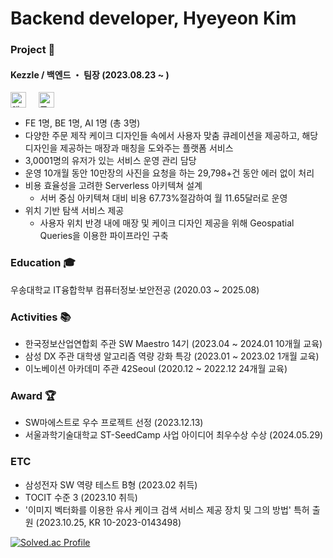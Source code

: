 # Backend developer,  Hyeyeon Kim

### Project 📱
#### Kezzle / 백엔드 ・ 팀장 (2023.08.23 ~ )
<div>
<a href="https://apps.apple.com/kr/app/kezzle-%EC%BC%80%EC%A6%90-%EB%82%B4-%EC%A3%BC%EB%B3%80%EC%97%90-%EC%9E%88%EB%8A%94-%ED%8A%B9%EB%B3%84%ED%95%9C-%EC%BC%80%EC%9D%B4%ED%81%AC/id6461725196" style="text-decoration: none;">
    <img src="https://encrypted-tbn0.gstatic.com/images?q=tbn:ANd9GcQSiAMibko9SXNUqMbJFA96gexLiLtNhXf8cA&s" alt="앱 스토어 아이콘" style="width: 25px; vertical-align: middle;">
  </a>
  &nbsp;&nbsp;&nbsp;
  <a href="https://play.google.com/store/apps/details?id=com.klh.kezzle&hl=ko-KR" style="text-decoration: none;">
    <img src="https://cdn-icons-png.flaticon.com/512/300/300218.png" alt="플레이 스토어 아이콘" style="width: 25px; vertical-align: middle;">
  </a>
  </div>
  
- FE 1명, BE 1명, AI 1명 (총 3명)
- 다양한 주문 제작 케이크 디자인들 속에서 사용자 맞춤 큐레이션을 제공하고, 해당 디자인을 제공하는 매장과 매칭을 도와주는 플랫폼 서비스
- 3,0001명의 유저가 있는 서비스 운영 관리 담당
- 운영 10개월 동안 10만장의 사진을 요청을 하는 29,798+건 동안 에러 없이 처리
- 비용 효율성을 고려한 Serverless 아키텍쳐 설계
  - 서버 중심 아키텍쳐 대비 비용 67.73%절감하여 월 11.65달러로 운영
- 위치 기반 탐색 서비스 제공
  - 사용자 위치 반경 내에 매장 및 케이크 디자인 제공을 위해 Geospatial Queries을 이용한 파이프라인 구축


### Education 🎓
우송대학교 IT융합학부 컴퓨터정보·보안전공 (2020.03 ~ 2025.08)

### Activities 📚
- 한국정보산업연합회 주관 SW Maestro 14기  (2023.04 ~ 2024.01 10개월 교육)
- 삼성 DX 주관 대학생 알고리즘 역량 강화 특강  (2023.01 ~ 2023.02 1개월 교육)
- 이노베이션 아카데미 주관 42Seoul  (2020.12 ~ 2022.12 24개월 교육)

### Award 🏆
- SW마에스트로 우수 프로젝트 선정  (2023.12.13)
- 서울과학기술대학교 ST-SeedCamp 사업 아이디어 최우수상 수상  (2024.05.29)

### ETC
- 삼성전자 SW 역량 테스트 B형  (2023.02 취득)
- TOCIT 수준 3  (2023.10 취득)
- '이미지 벡터화를 이용한 유사 케이크 검색 서비스 제공 장치 및 그의 방법' 특허 출원  (2023.10.25, KR 10-2023-0143498)

[![Solved.ac Profile](http://mazassumnida.wtf/api/v2/generate_badge?boj=clscls253)](https://solved.ac/clscls253/)


<!--
**Hyeyeon-Kim/Hyeyeon-Kim** is a ✨ _special_ ✨ repository because its `README.md` (this file) appears on your GitHub profile.

Here are some ideas to get you started:

- 🔭 I’m currently working on ...
- 🌱 I’m currently learning ...
- 👯 I’m looking to collaborate on ...
- 🤔 I’m looking for help with ...
- 💬 Ask me about ...
- 📫 How to reach me: ...
- 😄 Pronouns: ...
- ⚡ Fun fact: ...
-->
